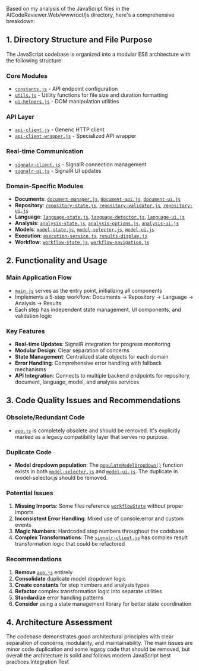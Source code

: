 Based on my analysis of the JavaScript files in the AICodeReviewer.Web/wwwroot/js directory, here's a comprehensive breakdown:

## 1. Directory Structure and File Purpose

The JavaScript codebase is organized into a modular ES6 architecture with the following structure:

### **Core Modules**
- [`constants.js`](AICodeReviewer.Web/wwwroot/js/core/constants.js:1) - API endpoint configuration
- [`utils.js`](AICodeReviewer.Web/wwwroot/js/core/utils.js:1) - Utility functions for file size and duration formatting
- [`ui-helpers.js`](AICodeReviewer.Web/wwwroot/js/core/ui-helpers.js:1) - DOM manipulation utilities

### **API Layer**
- [`api-client.js`](AICodeReviewer.Web/wwwroot/js/api/api-client.js:1) - Generic HTTP client
- [`api-client-wrapper.js`](AICodeReviewer.Web/wwwroot/js/execution/api-client-wrapper.js:1) - Specialized API wrapper

### **Real-time Communication**
- [`signalr-client.js`](AICodeReviewer.Web/wwwroot/js/signalr/signalr-client.js:1) - SignalR connection management
- [`signalr-ui.js`](AICodeReviewer.Web/wwwroot/js/signalr/signalr-ui.js:1) - SignalR UI updates

### **Domain-Specific Modules**
- **Documents**: [`document-manager.js`](AICodeReviewer.Web/wwwroot/js/documents/document-manager.js:1), [`document-api.js`](AICodeReviewer.Web/wwwroot/js/documents/document-api.js:1), [`document-ui.js`](AICodeReviewer.Web/wwwroot/js/documents/document-ui.js:1)
- **Repository**: [`repository-state.js`](AICodeReviewer.Web/wwwroot/js/repository/repository-state.js:1), [`repository-validator.js`](AICodeReviewer.Web/wwwroot/js/repository/repository-validator.js:1), [`repository-ui.js`](AICodeReviewer.Web/wwwroot/js/repository/repository-ui.js:1)
- **Language**: [`language-state.js`](AICodeReviewer.Web/wwwroot/js/language/language-state.js:1), [`language-detector.js`](AICodeReviewer.Web/wwwroot/js/language/language-detector.js:1), [`language-ui.js`](AICodeReviewer.Web/wwwroot/js/language/language-ui.js:1)
- **Analysis**: [`analysis-state.js`](AICodeReviewer.Web/wwwroot/js/analysis/analysis-state.js:1), [`analysis-options.js`](AICodeReviewer.Web/wwwroot/js/analysis/analysis-options.js:1), [`analysis-ui.js`](AICodeReviewer.Web/wwwroot/js/analysis/analysis-ui.js:1)
- **Models**: [`model-state.js`](AICodeReviewer.Web/wwwroot/js/models/model-state.js:1), [`model-selector.js`](AICodeReviewer.Web/wwwroot/js/models/model-selector.js:1), [`model-ui.js`](AICodeReviewer.Web/wwwroot/js/models/model-ui.js:1)
- **Execution**: [`execution-service.js`](AICodeReviewer.Web/wwwroot/js/execution/execution-service.js:1), [`results-display.js`](AICodeReviewer.Web/wwwroot/js/execution/results-display.js:1)
- **Workflow**: [`workflow-state.js`](AICodeReviewer.Web/wwwroot/js/workflow/workflow-state.js:1), [`workflow-navigation.js`](AICodeReviewer.Web/wwwroot/js/workflow/workflow-navigation.js:1)

## 2. Functionality and Usage

### **Main Application Flow**
- [`main.js`](AICodeReviewer.Web/wwwroot/js/main.js:1) serves as the entry point, initializing all components
- Implements a 5-step workflow: Documents → Repository → Language → Analysis → Results
- Each step has independent state management, UI components, and validation logic

### **Key Features**
- **Real-time Updates**: SignalR integration for progress monitoring
- **Modular Design**: Clear separation of concerns
- **State Management**: Centralized state objects for each domain
- **Error Handling**: Comprehensive error handling with fallback mechanisms
- **API Integration**: Connects to multiple backend endpoints for repository, document, language, model, and analysis services

## 3. Code Quality Issues and Recommendations

### **Obsolete/Redundant Code**
- [`app.js`](AICodeReviewer.Web/wwwroot/js/app.js:1) is completely obsolete and should be removed. It's explicitly marked as a legacy compatibility layer that serves no purpose.

### **Duplicate Code**
- **Model dropdown population**: The [`populateModelDropdown()`](AICodeReviewer.Web/wwwroot/js/models/model-selector.js:124) function exists in both [`model-selector.js`](AICodeReviewer.Web/wwwroot/js/models/model-selector.js:124) and [`model-ui.js`](AICodeReviewer.Web/wwwroot/js/models/model-ui.js:56). The duplicate in model-selector.js should be removed.

### **Potential Issues**
1. **Missing Imports**: Some files reference [`workflowState`](AICodeReviewer.Web/wwwroot/js/repository/repository-validator.js:7) without proper imports
2. **Inconsistent Error Handling**: Mixed use of console.error and custom events
3. **Magic Numbers**: Hardcoded step numbers throughout the codebase
4. **Complex Transformations**: The [`signalr-client.js`](AICodeReviewer.Web/wwwroot/js/signalr/signalr-client.js:99) has complex result transformation logic that could be refactored

### **Recommendations**
1. **Remove** [`app.js`](AICodeReviewer.Web/wwwroot/js/app.js:1) entirely
2. **Consolidate** duplicate model dropdown logic
3. **Create constants** for step numbers and analysis types
4. **Refactor** complex transformation logic into separate utilities
5. **Standardize** error handling patterns
6. **Consider** using a state management library for better state coordination

## 4. Architecture Assessment

The codebase demonstrates good architectural principles with clear separation of concerns, modularity, and maintainability. The main issues are minor code duplication and some legacy code that should be removed, but overall the architecture is solid and follows modern JavaScript best practices.Integration Test
